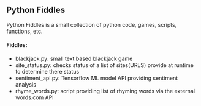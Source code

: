 ## Python Fiddles

Python Fiddles is a small collection of python code, games, scripts, functions, etc.

#### Fiddles:

- blackjack.py: small text based blackjack game
- site_status.py: checks status of a list of sites(URLS) provide at runtime to determine there status
- sentiment_api.py: Tensorflow ML model API providing sentiment analysis
- rhyme_words.py: script providing list of rhyming words via the external words.com API
